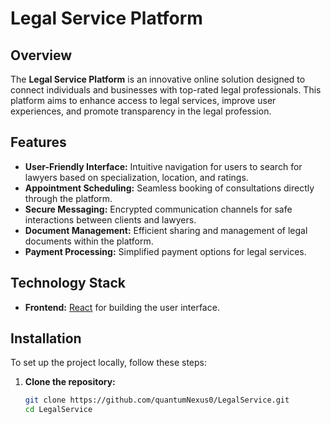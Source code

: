 # Legal Service Platform

## Overview

The **Legal Service Platform** is an innovative online solution designed to connect individuals and businesses with top-rated legal professionals. This platform aims to enhance access to legal services, improve user experiences, and promote transparency in the legal profession.

## Features

- **User-Friendly Interface:** Intuitive navigation for users to search for lawyers based on specialization, location, and ratings.
- **Appointment Scheduling:** Seamless booking of consultations directly through the platform.
- **Secure Messaging:** Encrypted communication channels for safe interactions between clients and lawyers.
- **Document Management:** Efficient sharing and management of legal documents within the platform.
- **Payment Processing:** Simplified payment options for legal services.

## Technology Stack

- **Frontend:** [React](https://reactjs.org/) for building the user interface.

## Installation

To set up the project locally, follow these steps:

1. **Clone the repository:**

   ```bash
   git clone https://github.com/quantumNexus0/LegalService.git
   cd LegalService
